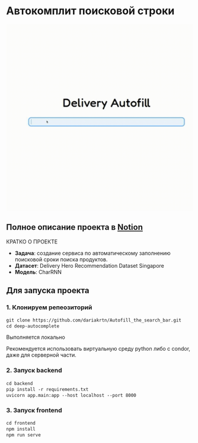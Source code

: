 # Автокомплит поисковой строки

![Application](./img/delivery.gif)

## **Полное описание проекта в [Notion](https://hissing-marlin-290.notion.site/ML_Autofill_the_search_bar-a4c2630514a64bfd9b0b2bba984dadc0?pvs=4)**

КРАТКО О ПРОЕКТЕ
  - **Задача**: создание сервиса по автоматическому заполнению поисковой сроки поиска продуктов.
  - **Датасет**: Delivery Hero Recommendation Dataset Singapore
  - **Модель**: CharRNN 



## Для запуска проекта

### 1. Клонируем репеозиторий

```
git clone https://github.com/dariakrtn/Autofill_the_search_bar.git
cd deep-autocomplete
```

Выполняется локально

Рекомендуется использовать виртуальную среду python либо с condor, даже для серверной части.

### 2. Запуск backend

```
cd backend
pip install -r requirements.txt
uvicorn app.main:app --host localhost --port 8000

```

### 3. Запуск frontend 

```
cd frontend
npm install
npm run serve
```

